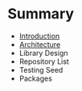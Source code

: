 # Summary

* [Introduction](README.md)
* [Architecture](architecture.md)
* Library Design
* Repository List
* Testing Seed
* Packages

